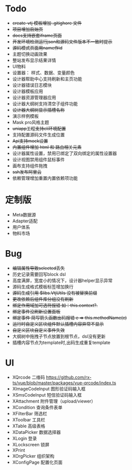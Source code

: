 # Todo

- ~~create-vtj 模板增加 .gitighore 文件~~
- ~~项目增加启始页~~
- ~~docs支持嵌套iframe页面~~
- ~~开发环境检测运行json和源码文件版本不一致时提示~~
- ~~源码模式页面用name作id~~
- 主题切换动画效果
- 整站发布显示结果详情
- UI物料
- 设置器： 样式、数据、变量颜色
- 设计器帮助中心支持刷新和主页功能
- 设计器错误日志模块
- 设计器模板应用
- 设计器资源管理器应用
- 设计器大纲树支持清空子组件功能
- ~~设计器大纲树显示插槽名称~~
- 演示样例模板
- Mask pro风格主题
- ~~uniapp工程支持cli环境配置~~
- 支持配置源码文件生成位置
- ~~Api支持mock设置~~
- ~~内置组件增加 html 和 路由相关元素~~
- 设计器属性设置，禁用已绑定了双向绑定的属性设置器
- 设计视图禁用组件鼠标事件
- 画布支持组件拖拽
- ~~ssh发布阿里云~~
- 依赖管理增加重置内置依赖项功能

# 定制版

- Meta数据源
- Adapter适配
- 用户体系
- 物料市场

# Bug

- ~~编辑属性导致selected丢失~~
- 历史记录需要回写block dsl
- 高度满屏，宽度小的情况下，设计器helper显示异常
- 源码生成格式模板标签增加换行
- ~~源码生成引用 $libs.VtjUtils 没有被替换前缀~~
- ~~更改依赖后组件库分组没有刷新~~
- ~~绑定作用域加可选符报错 如：this.context?.~~
- ~~绑定事件没刷新设置面板~~
- ~~绑定事件 简写箭头函数出码报错 e => this.methodName(e)~~
- ~~运行时自定义区块组件默认插槽内容异常不显示~~
- ~~自定义区块自定义事件失效~~
- 大纲树中拖拽子节点放置到根节点，dsl没有更新
- 插槽内容节点为template时,出码生成重复template

# UI

- XQrcode 二维码 https://github.com/rx-ts/vue/blob/master/packages/vue-qrcode/index.ts
- XImageCodeInput 图形验证码输入框
- XSmsCodeInput 短信验证码输入框
- XAttachment 附件管理（upload/viewer）
- XCondition 查询条件表单
- XFilterBar 筛选栏
- XToolbar 工具栏
- XTable 高级表格
- XDataPicker 数据选择器
- XLogin 登录
- XLockscreen 锁屏
- XPrint
- XOrgPicker 组织架构
- XConfigPage 配置化页面
